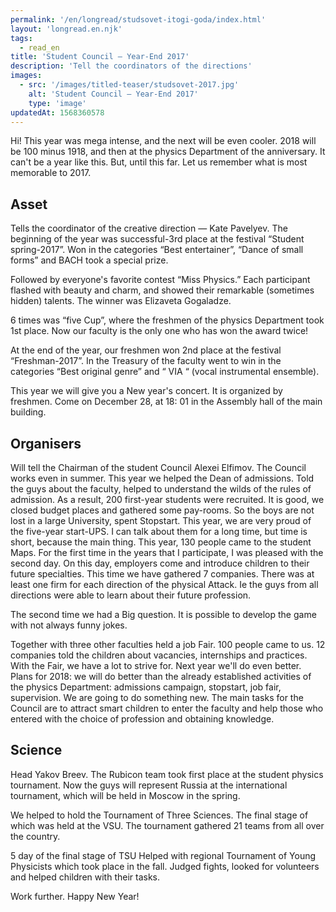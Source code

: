 ```yaml
---
permalink: '/en/longread/studsovet-itogi-goda/index.html'
layout: 'longread.en.njk'
tags:
  - read_en
title: 'Student Council – Year-End 2017'
description: 'Tell the coordinators of the directions'
images:
  - src: '/images/titled-teaser/studsovet-2017.jpg'
    alt: 'Student Council – Year-End 2017'
    type: 'image'
updatedAt: 1568360578
---
```

Hi! This year was mega intense, and the next will be even cooler. 2018 will be 100 minus 1918, and then at the physics Department of the anniversary. It can't be a year like this. But, until this far. Let us remember what is most memorable to 2017.

Asset
-----

Tells the coordinator of the creative direction — Kate Pavelyev. The beginning of the year was successful-3rd place at the festival “Student spring-2017”. Won in the categories “Best entertainer”, “Dance of small forms” and BACH took a special prize.

Followed by everyone's favorite contest “Miss Physics.” Each participant flashed with beauty and charm, and showed their remarkable (sometimes hidden) talents. The winner was Elizaveta Gogaladze.

6 times was “five Cup”, where the freshmen of the physics Department took 1st place. Now our faculty is the only one who has won the award twice!

At the end of the year, our freshmen won 2nd place at the festival “Freshman-2017”. In the Treasury of the faculty went to win in the categories “Best original genre” and “ VIA “ (vocal instrumental ensemble).

This year we will give you a New year's concert. It is organized by freshmen. Come on December 28, at 18: 01 in the Assembly hall of the main building.

Organisers
----------

Will tell the Chairman of the student Council Alexei Elfimov. The Council works even in summer. This year we helped the Dean of admissions. Told the guys about the faculty, helped to understand the wilds of the rules of admission. As a result, 200 first-year students were recruited. It is good, we closed budget places and gathered some pay-rooms. So the boys are not lost in a large University, spent Stopstart. This year, we are very proud of the five-year start-UPS. I can talk about them for a long time, but time is short, because the main thing. This year, 130 people came to the student Maps. For the first time in the years that I participate, I was pleased with the second day. On this day, employers come and introduce children to their future specialties. This time we have gathered 7 companies. There was at least one firm for each direction of the physical Attack. Ie the guys from all directions were able to learn about their future profession.

The second time we had a Big question. It is possible to develop the game with not always funny jokes.

Together with three other faculties held a job Fair. 100 people came to us. 12 companies told the children about vacancies, internships and practices. With the Fair, we have a lot to strive for. Next year we'll do even better. Plans for 2018: we will do better than the already established activities of the physics Department: admissions campaign, stopstart, job fair, supervision. We are going to do something new. The main tasks for the Council are to attract smart children to enter the faculty and help those who entered with the choice of profession and obtaining knowledge.

Science
-------

Head Yakov Breev. The Rubicon team took first place at the student physics tournament. Now the guys will represent Russia at the international tournament, which will be held in Moscow in the spring.

We helped to hold the Tournament of Three Sciences. The final stage of which was held at the VSU. The tournament gathered 21 teams from all over the country.

5 day of the final stage of TSU Helped with regional Tournament of Young Physicists which took place in the fall. Judged fights, looked for volunteers and helped children with their tasks.

Work further. Happy New Year!
